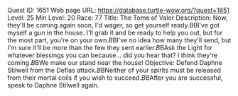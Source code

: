Quest ID: 1651
Web page URL: https://database.turtle-wow.org/?quest=1651
Level: 25
Min Level: 20
Race: 77
Title: The Tome of Valor
Description: Now, they'll be coming again soon, I'd wager, so get yourself ready.$B$BI've got myself a gun in the house. I'll grab it and be ready to help you out, but for the most part, you're on your own.$B$BI've no idea how many they'll send, but I'm sure it'll be more than the few they sent earlier.$B$BAsk the Light for whatever blessings you can because... did you hear that? I think they're coming.$B$BWe make our stand near the house!
Objective: Defend Daphne Stilwell from the Defias attack.$B$BNeither of your spirits must be released from their mortal coils if you wish to succeed.$B$BAfter you are successful, speak to Daphne Stilwell again.
